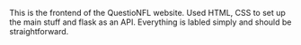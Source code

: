 This is the frontend of the QuestioNFL website. Used HTML, CSS to set up the main stuff and flask as an API. Everything is labled simply and should be straightforward. 